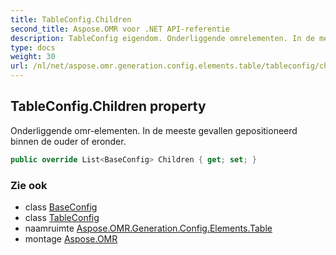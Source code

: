 ```yaml
---
title: TableConfig.Children
second_title: Aspose.OMR voor .NET API-referentie
description: TableConfig eigendom. Onderliggende omrelementen. In de meeste gevallen gepositioneerd binnen de ouder of eronder.
type: docs
weight: 30
url: /nl/net/aspose.omr.generation.config.elements.table/tableconfig/children/
---
```

## TableConfig.Children property

Onderliggende omr-elementen. In de meeste gevallen gepositioneerd binnen de ouder of eronder.

```csharp
public override List<BaseConfig> Children { get; set; }
```

### Zie ook

* class [BaseConfig](../../../aspose.omr.generation.config/baseconfig/)
* class [TableConfig](../)
* naamruimte [Aspose.OMR.Generation.Config.Elements.Table](../../tableconfig/)
* montage [Aspose.OMR](../../../)


